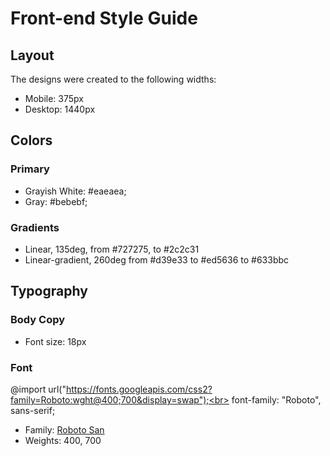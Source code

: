 # Front-end Style Guide

## Layout

The designs were created to the following widths:

- Mobile: 375px
- Desktop: 1440px

## Colors

### Primary

- Grayish White: #eaeaea;
- Gray: #bebebf;

### Gradients

- Linear, 135deg, from #727275, to #2c2c31
- Linear-gradient, 260deg from #d39e33 to #ed5636 to #633bbc

## Typography

### Body Copy

- Font size: 18px

### Font

@import url("https://fonts.googleapis.com/css2?family=Roboto:wght@400;700&display=swap");<br>
font-family: "Roboto", sans-serif;

- Family: [Roboto San](https://fonts.googleapis.com/css2?family=Roboto:wght@400;700&display=swap)
- Weights: 400, 700
